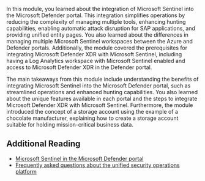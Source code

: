 In this module, you learned about the integration of Microsoft Sentinel into the Microsoft Defender portal. This integration simplifies operations by reducing the complexity of managing multiple tools, enhancing hunting capabilities, enabling automatic attack disruption for SAP applications, and providing unified entity pages. You also learned about the differences in managing multiple Microsoft Sentinel workspaces between the Azure and Defender portals. Additionally, the module covered the prerequisites for integrating Microsoft Defender XDR with Microsoft Sentinel, including having a Log Analytics workspace with Microsoft Sentinel enabled and access to Microsoft Defender XDR in the Defender portal.

The main takeaways from this module include understanding the benefits of integrating Microsoft Sentinel into the Microsoft Defender portal, such as streamlined operations and enhanced hunting capabilities. You also learned about the unique features available in each portal and the steps to integrate Microsoft Defender XDR with Microsoft Sentinel. Furthermore, the module introduced the concept of a storage account using the example of a chocolate manufacturer, explaining how to create a storage account suitable for holding mission-critical business data.

## Additional Reading

- [Microsoft Sentinel in the Microsoft Defender portal](/azure/sentinel/microsoft-sentinel-defender-portal)
- [Frequently asked questions about the unified security operations platform](https://techcommunity.microsoft.com/t5/microsoft-sentinel-blog/frequently-asked-questions-about-the-unified-security-operations/ba-p/4212048)
